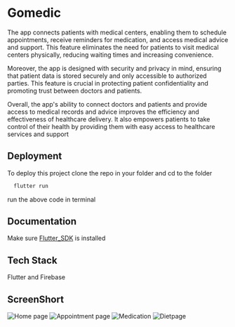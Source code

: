 
# Gomedic

The app connects patients with medical centers, enabling them to schedule appointments, receive reminders for medication, and access medical advice and support. This feature eliminates the need for patients to visit medical centers physically, reducing waiting times and increasing convenience.

Moreover, the app is designed with security and privacy in mind, ensuring that patient data is stored securely and only accessible to authorized parties. This feature is crucial in protecting patient confidentiality and promoting trust between doctors and patients.

Overall, the app's ability to connect doctors and patients and provide access to medical records and advice improves the efficiency and effectiveness of healthcare delivery. It also empowers patients to take control of their health by providing them with easy access to healthcare services and support



## Deployment

To deploy this project clone the repo in your folder and cd to the folder

```bash
  flutter run
```
run the above code in terminal


## Documentation
Make sure 
[Flutter_SDK](https://docs.flutter.dev/get-started/install) is installed



## Tech Stack

Flutter and Firebase

## ScreenShort
![Home page](images/homepage.png)
![Appointment page](images/Appointment.png)
![Medication](images/medication.png)
![Dietpage](images/dietpage.png)

